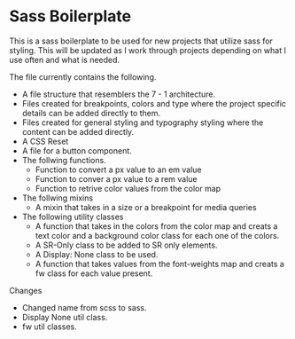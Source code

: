 # Sass Boilerplate

This is a sass boilerplate to be used for new projects that utilize sass for styling. This will be updated as I work through projects depending on what I use often and what is needed.

The file currently contains the following.

- A file structure that resemblers the 7 - 1 architecture.
- Files created for breakpoints, colors and type where the project specific details can be added directly to them.
- Files created for general styling and typography styling where the content can be added directly.
- A CSS Reset
- A file for a button component.
- The follwing functions.
  - Function to convert a px value to an em value
  - Function to conver a px value to a rem value
  - Function to retrive color values from the color map
- The follwing mixins
  - A mixin that takes in a size or a breakpoint for media queries
- The following utility classes
  - A function that takes in the colors from the color map and creats a text color and a background color class for each one of the colors.
  - A SR-Only class to be added to SR only elements.
  - A Display: None class to be used.
  - A function that takes values from the font-weights map and creats a fw class for each value present.

Changes

- Changed name from scss to sass.
- Display None util class.
- fw util classes.
